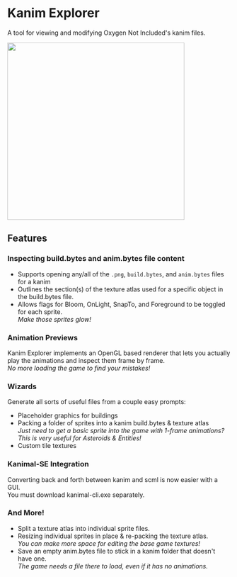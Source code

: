 # Kanim Explorer
A tool for viewing and modifying Oxygen Not Included's kanim files.

<img src="screenshot.png" height=400>

## Features

### Inspecting build.bytes and anim.bytes file content
- Supports opening any/all of the `.png`, `build.bytes`, and `anim.bytes` files for a kanim
- Outlines the section(s) of the texture atlas used for a specific object in the build.bytes file.
- Allows flags for Bloom, OnLight, SnapTo, and Foreground to be toggled for each sprite.  
  *Make those sprites glow!*

### Animation Previews
Kanim Explorer implements an OpenGL based renderer that lets you actually play the animations and inspect them frame by frame.  
*No more loading the game to find your mistakes!*

### Wizards
Generate all sorts of useful files from a couple easy prompts:
- Placeholder graphics for buildings
- Packing a folder of sprites into a kanim build.bytes & texture atlas  
  *Just need to get a basic sprite into the game with 1-frame animations? This is very useful for Asteroids & Entities!*
- Custom tile textures

### Kanimal-SE Integration
Converting back and forth between kanim and scml is now easier with a GUI.  
You must download kanimal-cli.exe separately.

### And More!
- Split a texture atlas into individual sprite files.
- Resizing individual sprites in place & re-packing the texture atlas.  
  *You can make more space for editing the base game textures!*
- Save an empty anim.bytes file to stick in a kanim folder that doesn't have one.  
  *The game needs a file there to load, even if it has no animations.*
